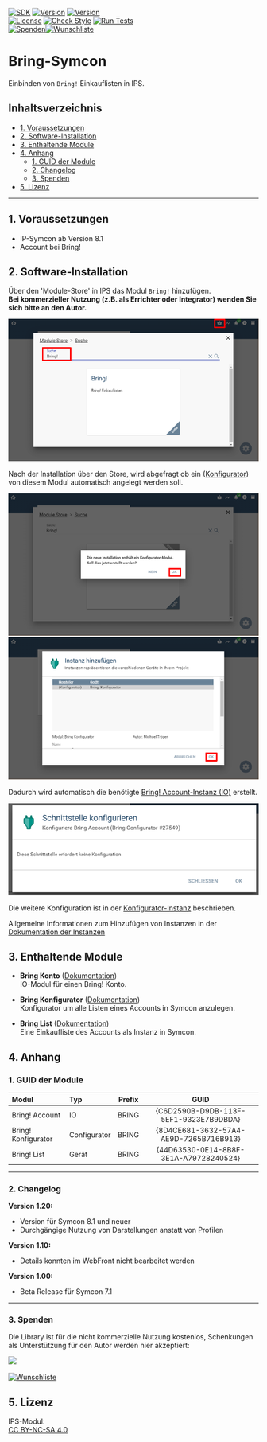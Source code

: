 [![SDK](https://img.shields.io/badge/Symcon-PHPModul-red.svg)](https://www.symcon.de/service/dokumentation/entwicklerbereich/sdk-tools/sdk-php/)
[![Version](https://img.shields.io/badge/Modul%20Version-1.20-blue.svg)]()
[![Version](https://img.shields.io/badge/Symcon%20Version-8.1%20%3E-green.svg)](https://www.symcon.de/de/service/dokumentation/installation/migrationen/v80-v81-q3-2025/)  
[![License](https://img.shields.io/badge/License-CC%20BY--NC--SA%204.0-green.svg)](https://creativecommons.org/licenses/by-nc-sa/4.0/)
[![Check Style](https://github.com/Nall-chan/bring-symcon/workflows/Check%20Style/badge.svg)](https://github.com/Nall-chan/bring-symcon/actions)
[![Run Tests](https://github.com/Nall-chan/bring-symcon/workflows/Run%20Tests/badge.svg)](https://github.com/Nall-chan/bring-symcon/actions)  
[![Spenden](https://www.paypalobjects.com/de_DE/DE/i/btn/btn_donate_SM.gif)](#3-spenden)[![Wunschliste](https://img.shields.io/badge/Wunschliste-Amazon-ff69fb.svg)](#3-spenden)  

# Bring-Symcon  <!-- omit in toc -->

Einbinden von `Bring!` Einkauflisten in IPS.  


## Inhaltsverzeichnis <!-- omit in toc -->

- [1. Voraussetzungen](#1-voraussetzungen)
- [2. Software-Installation](#2-software-installation)
- [3. Enthaltende Module](#3-enthaltende-module)
- [4. Anhang](#4-anhang)
	- [1. GUID der Module](#1-guid-der-module)
	- [2. Changelog](#2-changelog)
	- [3. Spenden](#3-spenden)
- [5. Lizenz](#5-lizenz)

----------

## 1. Voraussetzungen

* IP-Symcon ab Version 8.1
* Account bei Bring!
 
## 2. Software-Installation
  
 Über den 'Module-Store' in IPS das Modul `Bring!` hinzufügen.  
  **Bei kommerzieller Nutzung (z.B. als Errichter oder Integrator) wenden Sie sich bitte an den Autor.**  

![Module-Store](imgs/install.png) 

Nach der Installation über den Store, wird abgefragt ob ein ([Konfigurator](Bring%20Configurator/README.md)) von diesem Modul automatisch angelegt werden soll.  

![Module-Store](imgs/install2.png)  
![Module-Store](imgs/install3.png)  

Dadurch wird automatisch die benötigte [Bring! Account-Instanz (IO)](Bring%20Account/README.md) erstellt.  

![Module-Store](imgs/install4.png)  

Die weitere Konfiguration ist in der [Konfigurator-Instanz](Bring%20Configurator/README.md#4-einrichten-der-instanzen-in-ip-symcon) beschrieben.  

Allgemeine Informationen zum Hinzufügen von Instanzen in der [Dokumentation der Instanzen](https://www.symcon.de/service/dokumentation/konzepte/instanzen/#Instanz_hinzufügen)



## 3. Enthaltende Module

- __Bring Konto__ ([Dokumentation](Bring%20Account/README.md))  
	IO-Modul für einen Bring! Konto.  

- __Bring Konfigurator__ ([Dokumentation](Bring%20Configurator/README.md))  
	Konfigurator um alle Listen eines Accounts in Symcon anzulegen.  

- __Bring List__ ([Dokumentation](Bring%20List/README.md))  
	Eine Einkaufliste des Accounts als Instanz in Symcon.  

	

## 4. Anhang

###  1. GUID der Module
 
| Modul               | Typ          | Prefix |                  GUID                  |
| :------------------ | :----------- | :----: | :------------------------------------: |
| Bring! Account      | IO           | BRING  | {C6D2590B-D9DB-113F-5EF1-9323E7B9DBDA} |
| Bring! Konfigurator | Configurator | BRING  | {8D4CE681-3632-57A4-AE9D-7265B716B913} |
| Bring! List         | Gerät        | BRING  | {44D63530-0E14-8B8F-3E1A-A79728240524} |

----------
### 2. Changelog

**Version 1.20:**  
- Version für Symcon 8.1 und neuer  
- Durchgängige Nutzung von Darstellungen anstatt von Profilen  

**Version 1.10:**  
- Details konnten im WebFront nicht bearbeitet werden  
 
**Version 1.00:**  
- Beta Release für Symcon 7.1  

----------
### 3. Spenden  
  
  Die Library ist für die nicht kommerzielle Nutzung kostenlos, Schenkungen als Unterstützung für den Autor werden hier akzeptiert:  

<a href="https://www.paypal.com/donate?hosted_button_id=G2SLW2MEMQZH2" target="_blank"><img src="https://www.paypalobjects.com/de_DE/DE/i/btn/btn_donate_LG.gif" border="0" /></a>

[![Wunschliste](https://img.shields.io/badge/Wunschliste-Amazon-ff69fb.svg)](https://www.amazon.de/hz/wishlist/ls/YU4AI9AQT9F?ref_=wl_share) 

## 5. Lizenz

  IPS-Modul:  
  [CC BY-NC-SA 4.0](https://creativecommons.org/licenses/by-nc-sa/4.0/)  
 


